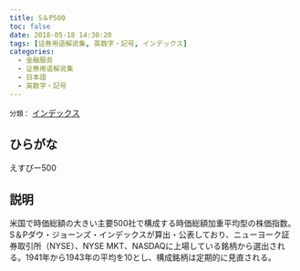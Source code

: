 ```yaml
---
title: S＆P500
toc: false
date: 2018-05-18 14:30:20
tags: [证券用语解说集, 英数字・記号, インデックス]
categories:
  - 金融服务
  - 证券用语解说集
  - 日本語
  - 英数字・記号
---
```


`分類：` [インデックス](/tags/インデックス/)

## ひらがな

えすぴー500

## 説明

米国で時価総額の大きい主要500社で構成する時価総額加重平均型の株価指数。S＆Pダウ・ジョーンズ・インデックスが算出・公表しており、ニューヨーク証券取引所（NYSE）、NYSE MKT、NASDAQに上場している銘柄から選出される。1941年から1943年の平均を10とし、構成銘柄は定期的に見直される。
